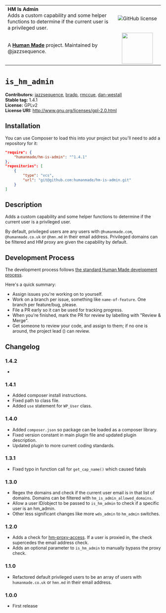 <table width="100%">
	<tr>
		<td align="left" width="70%">
			<strong>HM Is Admin</strong><br />
			Adds a custom capability and some helper functions to determine if the current user is a privileged user.
		</td>
		<td align="center" width="30%">
			<img src="https://img.shields.io/badge/license-GPLv2-blue.svg" alt="GitHub license" />
		</td>
	</tr>
	<tr>
		<td>
			A <strong><a href="https://hmn.md/">Human Made</a></strong> project. Maintained by @jazzsequence.
		</td>
		<td align="center" width="30%">
			<img src="https://hmn.md/content/themes/hmnmd/assets/images/hm-logo.svg" width="100" />
		</td>
	</tr>
</table>

# `is_hm_admin` #
**Contributors:**      [jazzsequence](https://github.com/jazzsequence), [bradp](https://github.com/bradp), [rmccue](https://github.com/rmccue), [dan-westall](https://github.com/dan-westall)  
**Stable tag:**        1.4.1  
**License:**           GPLv2  
**License URI:**       http://www.gnu.org/licenses/gpl-2.0.html

## Installation ##

You can use Composer to load this into your project but you'll need to add a repository for it:

```json
"require": {
	"humanmade/hm-is-admin": "^1.4.1"
},
"repositories": [
	{
		"type": "vcs",
		"url": "git@github.com:humanmade/hm-is-admin.git"
	}
]
```

## Description ##

Adds a custom capability and some helper functions to determine if the current user is a privileged user.
  
By default, privileged users are any users with `@humanmade.com`, `@humanmade.co.uk` or `@hmn.md` in their email address. Privileged domains can be filtered and HM proxy are given the capability by default.

## Development Process

The development process follows [the standard Human Made development process](http://engineering.hmn.md/how-we-work/process/development/).

Here's a quick summary:

* Assign issues you're working on to yourself.
* Work on a branch per issue, something like `name-of-feature`. One branch per feature/bug, please.
* File a PR early so it can be used for tracking progress.
* When you're finished, mark the PR for review by labelling with "Review &amp; Merge".
* Get someone to review your code, and assign to them; if no one is around, the project lead () can review.

## Changelog ##

### 1.4.2 ###
*

### 1.4.1 ###
* Added composer install instructions.
* Fixed path to class file.
* Added `use` statement for `WP_User` class.

### 1.4.0 ###
* Added `composer.json` so package can be loaded as a composer library.
* Fixed version constant in main plugin file and updated plugin description.
* Updated plugin to more current coding standards.

### 1.3.1 ###
* Fixed typo in function call for `get_cap_name()` which caused fatals

### 1.3.0 ###
* Regex the domains and check if the current user email is in that list of domains. Domains can be filtered with `hm_is_admin_allowed_domains`.
* Allow a user ID/object to be passed to `is_hm_admin` to check if a specific user is an hm_admin.
* Other less significant changes like more `wds_admin` to `hm_admin` switches.

### 1.2.0 ###
* Adds a check for [hm-proxy-access](https://github.com/humanmade/hm-proxy-access). If a user is proxied in, the check  supercedes the email address check.
* Adds an optional parameter to `is_hm_admin` to manually bypass the proxy check.

### 1.1.0 ###
* Refactored default privileged users to be an array of users with `humanmade.co.uk` or `hmn.md` in their email address.

### 1.0.0 ###
* First release
